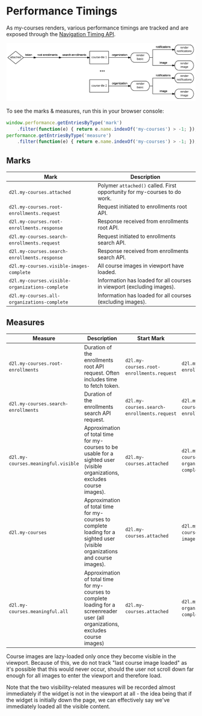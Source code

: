 # Performance Timings

As my-courses renders, various performance timings are tracked and are exposed through the [Navigation Timing API](https://developer.mozilla.org/en-US/docs/Web/API/Navigation_timing_API).

![my courses request timeline](/request-timeline.png?raw=true)

To see the marks & measures, run this in your browser console:
```javascript
window.performance.getEntriesByType('mark')
	.filter(function(e) { return e.name.indexOf('my-courses') > -1; });
performance.getEntriesByType('measure')
	.filter(function(e) { return e.name.indexOf('my-courses') > -1; });
```

## Marks

| Mark | Description |
| ---- | ----------- |
| `d2l.my-courses.attached` | Polymer `attached()` called. First opportunity for my-courses to do work. |
| `d2l.my-courses.root-enrollments.request` | Request initiated to enrollments root API. |
| `d2l.my-courses.root-enrollments.response` | Response received from enrollments root API. |
| `d2l.my-courses.search-enrollments.request` | Request initiated to enrollments search API. |
| `d2l.my-courses.search-enrollments.response` | Response received from enrollments search API. |
| `d2l.my-courses.visible-images-complete` | All course images in viewport have loaded. |
| `d2l.my-courses.visible-organizations-complete` | Information has loaded for all courses in viewport (excluding images). |
| `d2l.my-courses.all-organizations-complete` | Information has loaded for all courses (excluding images). |

## Measures

| Measure | Description | Start Mark | End Mark |
| ------- | ----------- | ---------- | -------- |
| `d2l.my-courses.root-enrollments` | Duration of the enrollments root API request. Often includes time to fetch token. | `d2l.my-courses.root-enrollments.request` | `d2l.my-courses.root-enrollments.response` |
| `d2l.my-courses.search-enrollments` | Duration of the enrollments search API request. | `d2l.my-courses.search-enrollments.request` | `d2l.my-courses.search-enrollments.response` |
| `d2l.my-courses.meaningful.visible` | Approximation of total time for my-courses to be usable for a sighted user (visible organizations, excludes course images). | `d2l.my-courses.attached` | `d2l.my-courses.visible-organizations-complete` |
| `d2l.my-courses` | Approximation of total time for my-courses to complete loading for a sighted user (visible organizations and course images). | `d2l.my-courses.attached` | `d2l.my-courses.visible-images-complete` |
| `d2l.my-courses.meaningful.all` | Approximation of total time for my-courses to complete loading for a screenreader user (all organizations, excludes course images) | `d2l.my-courses.attached` | `d2l.my-courses.all-organizations-complete` |

Course images are lazy-loaded only once they become visible in the viewport. Because of this, we do not track "last course image loaded" as it's possible that this would never occur, should the user not scroll down far enough for all images to enter the viewport and therefore load.

Note that the two visibility-related measures will be recorded almost immediately if the widget is not in the viewport at all - the idea being that if the widget is initially down the page, we can effectively say we've immediately loaded all the visible content.
